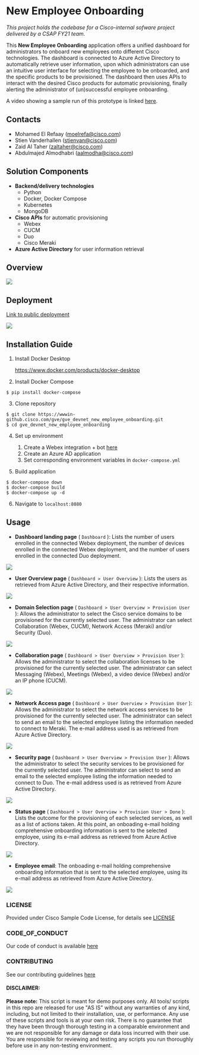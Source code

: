 # New Employee Onboarding

*This project holds the codebase for a Cisco-internal sofware project delivered by a CSAP FY21 team.* 

This **New Employee Onboarding** application offers a unified dashboard for administrators to onboard new employees onto different Cisco technologies. The dashboard is connected to Azure Active Directory to automatically retrieve user information, upon which administrators can use an intuitive user interface for selecting the employee to be onboarded, and the specific products to be provisioned. The dashboard then uses APIs to interact with the desired Cisco products for automatic provisioning, finally alerting the administrator of (un)successful employee onboarding.

A video showing a sample run of this prototype is linked [here](https://youtu.be/INGnD_586jw).

## Contacts
* Mohamed El Refaay (moelrefa@cisco.com)
* Stien Vanderhallen (stienvan@cisco.com)
* Zaid Al Taher (zaltaher@cisco.com)
* Abdulmajed Almodhabri (aalmodha@cisco.com)

## Solution Components 
* **Backend/delivery technologies**
  * Python
  * Docker, Docker Compose
  * Kubernetes
  * MongoDB
* **Cisco APIs** for automatic provisioning
  * Webex
  * CUCM
  * Duo
  * Cisco Meraki
* **Azure Active Directory** for user information retrieval

## Overview

![](IMAGES/overview.png)

## Deployment
[Link to public deployment](https://emear-apps-test.cisco.com/employee-onboarding/)

![](IMAGES/deployment.png)

## Installation Guide
1. Install Docker Desktop

    https://www.docker.com/products/docker-desktop

2. Install Docker Compose

```
$ pip install docker-compose
```

3. Clone repository

```
$ git clone https://wwwin-github.cisco.com/gve/gve_devnet_new_employee_onboarding.git
$ cd gve_devnet_new_employee_onboarding
```
4. Set up environment
    1. Create a Webex integration + bot [here](https://developer.webex.com/)
    2. Create an Azure AD application
    3. Set corresponding environment variables in `docker-compose.yml`

5. Build application

```
$ docker-compose down
$ docker-compose build
$ docker-compose up -d
```

6. Navigate to `localhost:8080`

## Usage
- **Dashboard landing page** ( `Dashboard` ): Lists the number of users enrolled in the connected Webex deployment, the number of devices enrolled in the connected Webex deployment, and the number of users enrolled in the connected Duo deployment.

![](IMAGES/dashboard.jpg)

- **User Overview page** ( `Dashboard > User Overview` ): Lists the users as retrieved from Azure Active Directory, and their respective information.

![](IMAGES/useroverview.jpg)

- **Domain Selection page** ( `Dashboard > User Overview > Provision User` ): Allows the administrator to select the Cisco service domains to be provisioned for the currently selected user. The administrator can select Collaboration (Webex, CUCM), Network Access (Meraki) and/or Security (Duo).

![](IMAGES/domains.jpg)

- **Collaboration page** ( `Dashboard > User Overview > Provision User` ): Allows the administrator to select the collaboration licenses to be provisioned for the currently selected user. The administrator can select Messaging (Webex), Meetings (Webex), a video device (Webex) and/or an IP phone (CUCM).

![](IMAGES/collaboration.jpg)

- **Network Access page** ( `Dashboard > User Overview > Provision User` ): Allows the administrator to select the network access services to be provisioned for the currently selected user. The administrator can select to send an email to the selected employee listing the information needed to connect to Meraki. The e-mail address used is as retrieved from Azure Active Directory.

![](IMAGES/networkaccess.jpg)

- **Security page** ( `Dashboard > User Overview > Provision User` ): Allows the administrator to select the security services to be provisioned for the currently selected user. The administrator can select to send an email to the selected employee listing the information needed to connect to Duo. The e-mail address used is as retrieved from Azure Active Directory.

![](IMAGES/security.jpg)

- **Status page** ( `Dashboard > User Overview > Provision User > Done` ): Lists the outcome for the provisioning of each selected services, as well as a list of actions taken. At this point, an onboading e-mail holding comprehensive onboarding information is sent to the selected employee, using its e-mail address as retrieved from Azure Active Directory.

![](IMAGES/status.png)

- **Employee email**: The onboading e-mail holding comprehensive onboarding information that is sent to the selected employee, using its e-mail address as retrieved from Azure Active Directory.

![](IMAGES/email.jpg)

### LICENSE

Provided under Cisco Sample Code License, for details see [LICENSE](LICENSE.md)

### CODE_OF_CONDUCT

Our code of conduct is available [here](CODE_OF_CONDUCT.md)

### CONTRIBUTING

See our contributing guidelines [here](CONTRIBUTING.md)

#### DISCLAIMER:
<b>Please note:</b> This script is meant for demo purposes only. All tools/ scripts in this repo are released for use "AS IS" without any warranties of any kind, including, but not limited to their installation, use, or performance. Any use of these scripts and tools is at your own risk. There is no guarantee that they have been through thorough testing in a comparable environment and we are not responsible for any damage or data loss incurred with their use.
You are responsible for reviewing and testing any scripts you run thoroughly before use in any non-testing environment.
